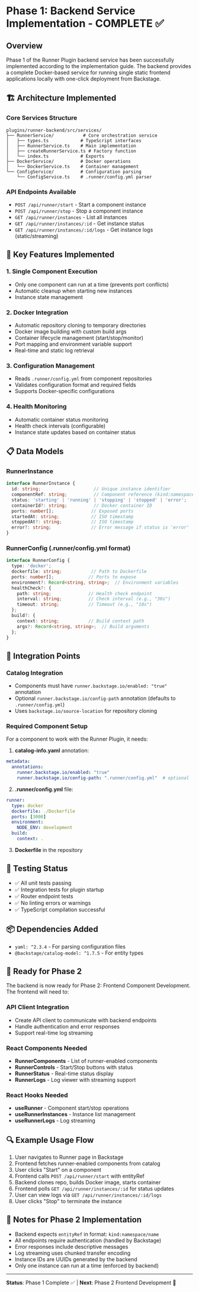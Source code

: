 # Phase 1: Backend Service Implementation - COMPLETE ✅

## Overview
Phase 1 of the Runner Plugin backend service has been successfully implemented according to the implementation guide. The backend provides a complete Docker-based service for running single static frontend applications locally with one-click deployment from Backstage.

## 🏗️ Architecture Implemented

### Core Services Structure
```
plugins/runner-backend/src/services/
├── RunnerService/           # Core orchestration service
│   ├── types.ts            # TypeScript interfaces
│   ├── RunnerService.ts    # Main implementation
│   ├── createRunnerService.ts # Factory function
│   └── index.ts            # Exports
├── DockerService/          # Docker operations
│   └── DockerService.ts    # Container management
└── ConfigService/          # Configuration parsing
    └── ConfigService.ts    # .runner/config.yml parser
```

### API Endpoints Available
- `POST /api/runner/start` - Start a component instance
- `POST /api/runner/stop` - Stop a component instance  
- `GET /api/runner/instances` - List all instances
- `GET /api/runner/instances/:id` - Get instance status
- `GET /api/runner/instances/:id/logs` - Get instance logs (static/streaming)

## 🔧 Key Features Implemented

### 1. Single Component Execution
- Only one component can run at a time (prevents port conflicts)
- Automatic cleanup when starting new instances
- Instance state management

### 2. Docker Integration
- Automatic repository cloning to temporary directories
- Docker image building with custom build args
- Container lifecycle management (start/stop/monitor)
- Port mapping and environment variable support
- Real-time and static log retrieval

### 3. Configuration Management
- Reads `.runner/config.yml` from component repositories
- Validates configuration format and required fields
- Supports Docker-specific configurations

### 4. Health Monitoring
- Automatic container status monitoring
- Health check intervals (configurable)
- Instance state updates based on container status

## 📋 Data Models

### RunnerInstance
```typescript
interface RunnerInstance {
  id: string;                    // Unique instance identifier
  componentRef: string;          // Component reference (kind:namespace/name)
  status: 'starting' | 'running' | 'stopping' | 'stopped' | 'error';
  containerId?: string;          // Docker container ID
  ports: number[];              // Exposed ports
  startedAt: string;            // ISO timestamp
  stoppedAt?: string;           // ISO timestamp
  error?: string;               // Error message if status is 'error'
}
```

### RunnerConfig (.runner/config.yml format)
```typescript
interface RunnerConfig {
  type: 'docker';
  dockerfile: string;           // Path to Dockerfile
  ports: number[];             // Ports to expose
  environment?: Record<string, string>;  // Environment variables
  healthCheck?: {
    path: string;              // Health check endpoint
    interval: string;          // Check interval (e.g., "30s")
    timeout: string;           // Timeout (e.g., "10s")
  };
  build?: {
    context: string;           // Build context path
    args?: Record<string, string>;  // Build arguments
  };
}
```

## 🔌 Integration Points

### Catalog Integration
- Components must have `runner.backstage.io/enabled: "true"` annotation
- Optional `runner.backstage.io/config-path` annotation (defaults to `.runner/config.yml`)
- Uses `backstage.io/source-location` for repository cloning

### Required Component Setup
For a component to work with the Runner Plugin, it needs:

1. **catalog-info.yaml** annotation:
```yaml
metadata:
  annotations:
    runner.backstage.io/enabled: "true"
    runner.backstage.io/config-path: ".runner/config.yml"  # optional
```

2. **.runner/config.yml** file:
```yaml
runner:
  type: docker
  dockerfile: ./Dockerfile
  ports: [3000]
  environment:
    NODE_ENV: development
  build:
    context: .
```

3. **Dockerfile** in the repository

## 🧪 Testing Status
- ✅ All unit tests passing
- ✅ Integration tests for plugin startup
- ✅ Router endpoint tests
- ✅ No linting errors or warnings
- ✅ TypeScript compilation successful

## 📦 Dependencies Added
- `yaml: ^2.3.4` - For parsing configuration files
- `@backstage/catalog-model: ^1.7.5` - For entity types

## 🚀 Ready for Phase 2

The backend is now ready for Phase 2: Frontend Component Development. The frontend will need to:

### API Client Integration
- Create API client to communicate with backend endpoints
- Handle authentication and error responses
- Support real-time log streaming

### React Components Needed
- **RunnerComponents** - List of runner-enabled components
- **RunnerControls** - Start/Stop buttons with status
- **RunnerStatus** - Real-time status display
- **RunnerLogs** - Log viewer with streaming support

### React Hooks Needed
- **useRunner** - Component start/stop operations
- **useRunnerInstances** - Instance list management
- **useRunnerLogs** - Log streaming

## 🔍 Example Usage Flow

1. User navigates to Runner page in Backstage
2. Frontend fetches runner-enabled components from catalog
3. User clicks "Start" on a component
4. Frontend calls `POST /api/runner/start` with entityRef
5. Backend clones repo, builds Docker image, starts container
6. Frontend polls `GET /api/runner/instances/:id` for status updates
7. User can view logs via `GET /api/runner/instances/:id/logs`
8. User clicks "Stop" to terminate the instance

## 📝 Notes for Phase 2 Implementation

- Backend expects `entityRef` in format: `kind:namespace/name`
- All endpoints require authentication (handled by Backstage)
- Error responses include descriptive messages
- Log streaming uses chunked transfer encoding
- Instance IDs are UUIDs generated by the backend
- Only one instance can run at a time (enforced by backend)

---

**Status**: Phase 1 Complete ✅ | **Next**: Phase 2 Frontend Development 🚀
